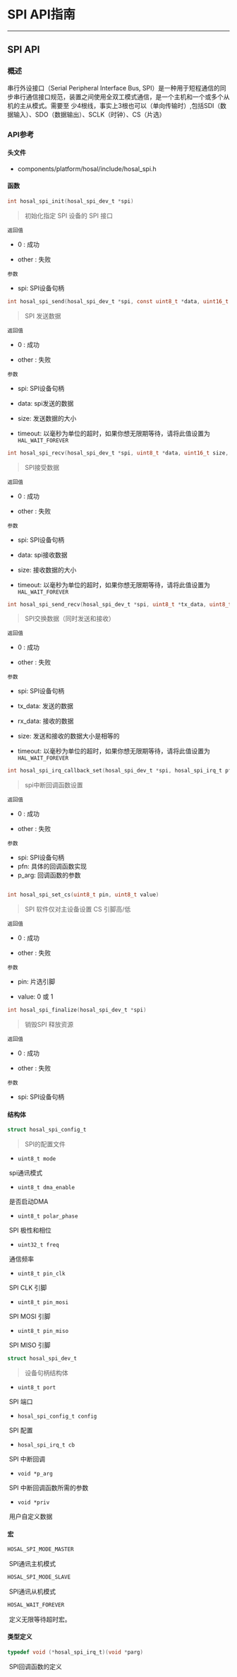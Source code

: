 # SPI API指南

------

## SPI API

### 概述

串行外设接口（Serial Peripheral Interface Bus,  SPI）是一种用于短程通信的同步串行通信接口规范，装置之间使用全双工模式通信，是一个主机和一个或多个从机的主从模式。需要至  少4根线，事实上3根也可以（单向传输时）,包括SDI（数据输入）、SDO（数据输出）、SCLK（时钟）、CS（片选）

### API参考

#### 头文件

- components/platform/hosal/include/hosal_spi.h

#### 函数

```c
int hosal_spi_init(hosal_spi_dev_t *spi)
```

> 初始化指定 SPI 设备的 SPI 接口

`返回值`

- 0 :  成功

- other : 失败

`参数`

- spi: SPI设备句柄



```c
int hosal_spi_send(hosal_spi_dev_t *spi, const uint8_t *data, uint16_t size, uint32_t timeout)
```

> SPI 发送数据

`返回值`

- 0 :  成功

- other : 失败

`参数`

- spi: SPI设备句柄

- data: spi发送的数据

- size:  发送数据的大小

- timeout: 以毫秒为单位的超时，如果你想无限期等待，请将此值设置为 `HAL_WAIT_FOREVER`



```c
int hosal_spi_recv(hosal_spi_dev_t *spi, uint8_t *data, uint16_t size, uint32_t timeout)
```

> SPI接受数据

`返回值`

- 0 :  成功

- other : 失败

`参数`

- spi: SPI设备句柄

- data: spi接收数据

- size:  接收数据的大小

- timeout: 以毫秒为单位的超时，如果你想无限期等待，请将此值设置为 `HAL_WAIT_FOREVER`



```c
int hosal_spi_send_recv(hosal_spi_dev_t *spi, uint8_t *tx_data, uint8_t *rx_data, uint16_t size, uint32_t timeout)
```

> SPI交换数据（同时发送和接收）

`返回值`

- 0 :  成功

- other : 失败

`参数`

- spi: SPI设备句柄

- tx_data: 发送的数据

- rx_data: 接收的数据

- size: 发送和接收的数据大小是相等的

- timeout: 以毫秒为单位的超时，如果你想无限期等待，请将此值设置为 `HAL_WAIT_FOREVER`





```C
int hosal_spi_irq_callback_set(hosal_spi_dev_t *spi, hosal_spi_irq_t pfn, void *p_arg)
```

> spi中断回调函数设置

`返回值`

- 0 :  成功

- other : 失败

`参数`

- spi: SPI设备句柄
- pfn: 具体的回调函数实现
- p_arg: 回调函数的参数



```c

int hosal_spi_set_cs(uint8_t pin, uint8_t value)
```

>  SPI 软件仅对主设备设置 CS 引脚高/低

`返回值`

- 0 :  成功

- other : 失败

`参数`

- pin: 片选引脚

- value: 0 或 1



```c
int hosal_spi_finalize(hosal_spi_dev_t *spi)
```

> 销毁SPI 释放资源

`返回值`

- 0 :  成功

- other : 失败

`参数`

- spi: SPI设备句柄



#### 结构体

```c
struct hosal_spi_config_t
```

> SPI的配置文件

- `uint8_t mode`

​		spi通讯模式

- `uint8_t dma_enable`

​		是否启动DMA

- `uint8_t polar_phase`

​		SPI 极性和相位

- `uint32_t freq`

​		通信频率

- `uint8_t pin_clk`

​		SPI CLK 引脚

- `uint8_t pin_mosi`

​		SPI MOSI 引脚

- `uint8_t pin_miso`

​		SPI MISO 引脚





```c
struct hosal_spi_dev_t
```

> 设备句柄结构体

- `uint8_t port`

​		SPI 端口

- `hosal_spi_config_t config`

​		SPI 配置

- `hosal_spi_irq_t cb`

​		SPI 中断回调

- `void *p_arg`

​		SPI 中断回调函数所需的参数

- `void *priv`

​		用户自定义数据





#### 宏

```c
HOSAL_SPI_MODE_MASTER
```

​	SPI通讯主机模式

```c
HOSAL_SPI_MODE_SLAVE
```

​	SPI通讯从机模式

```c
HOSAL_WAIT_FOREVER
```

​	定义无限等待超时宏。



#### 类型定义

```c
typedef void (*hosal_spi_irq_t)(void *parg)
```

​	SPI回调函数的定义